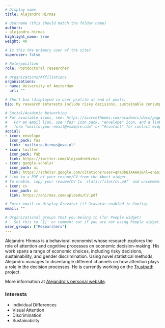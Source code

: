 ```yaml
---
# Display name
title: Alejandro Hirmas

# Username (this should match the folder name)
authors:
- alejandro-hirmas
highlight_name: true
weight: 40

# Is this the primary user of the site?
superuser: false

# Role/position
role: Postdoctoral researcher

# Organizations/Affiliations
organizations:
- name: University of Amsterdam
  url: ""

# Short bio (displayed in user profile at end of posts)
bio: My research interests include risky decisions, sustainable consumption and gender discrimination.

# Social/Academic Networking
# For available icons, see: https://sourcethemes.com/academic/docs/page-builder/#icons
#   For an email link, use "fas" icon pack, "envelope" icon, and a link in the
#   form "mailto:your-email@example.com" or "#contact" for contact widget.
social:
- icon: envelope
  icon_pack: fas
  link: 'mailto:a.hirmas@uva.nl'
- icon: twitter
  icon_pack: fab
  link: https://twitter.com/AlejandroHirmas
- icon: google-scholar
  icon_pack: ai
  link: https://scholar.google.com/citations?user=qna3bQIAAAAJ&hl=en&oi=ao
# Link to a PDF of your resume/CV from the About widget.
# To enable, copy your resume/CV to `static/files/cv.pdf` and uncomment the lines below.
- icon: cv
  icon_pack: ai
  link: https://ahirmas.com/uploads/CV.pdf

# Enter email to display Gravatar (if Gravatar enabled in Config)
email: ""

# Organizational groups that you belong to (for People widget)
#   Set this to `[]` or comment out if you are not using People widget.
user_groups: ["Researchers"]
---
```


Alejandro Hirmas is a behavioral economist whose research explores the role of attention and cognitive processes on economic decision-making. His work spans a range of economic choices, including risky decisions, sustainability, and gender discrimination. Using novel statistical methods, Alejandro manages to disentangle different channels on how attention plays a role in the decision processes. He is currently working on the [Trustpath](/project/trustpath) project.

More information at [Alejandro's personal website](https://ahirmas.com). 

### Interests
- Individual Differences
- Visual Attention
- Discrimination 
- Sustainability
